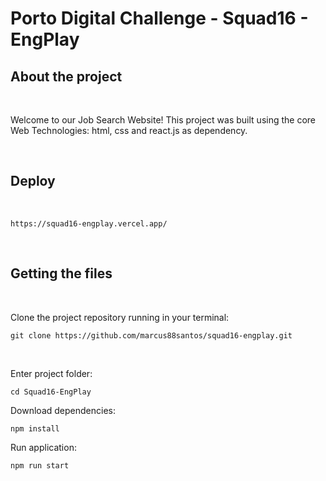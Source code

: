 # Porto Digital Challenge - Squad16 - EngPlay

## About the project

<br>

Welcome to our Job Search Website! This project was built using the core Web Technologies: html, css and react.js as dependency.

<br>

## Deploy

<br>

```
https://squad16-engplay.vercel.app/
```

<br>

## Getting the files

<br>

Clone the project repository running in your terminal:

```
git clone https://github.com/marcus88santos/squad16-engplay.git
```
<br>

Enter project folder:

```
cd Squad16-EngPlay
```

Download dependencies:

```
npm install
```

Run application:

```
npm run start
```
